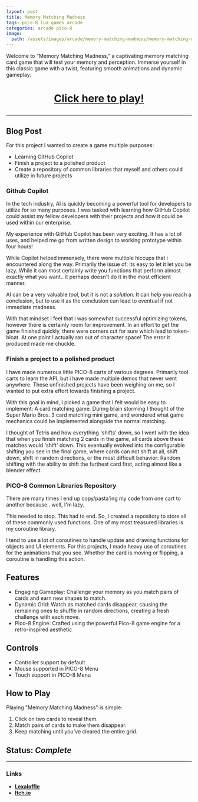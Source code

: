 ```yaml
---
layout: post
title: Memory Matching Madness
tags: pico-8 lua games arcade
categories: arcade pico-8
image:
  path: /assets/images/arcade/memory-matching-madness/memory-matching-madness-logo.gif
---
```


Welcome to "Memory Matching Madness," a captivating memory matching card game that will test your memory and perception. Immerse yourself in this classic game with a twist, featuring smooth animations and dynamic gameplay.

<!--more-->

<!-- ## [Click here to play!](/assets/pico-8/memory-matching-madness/mmm.html){: style="color:gray; font-size: 80%; text-align: center;"} -->

<h1> <p style="text-align: center;"><a href="/assets/pico-8/memory-matching-madness/mmm.html">Click here to play!</a></p> </h1>

---

## Blog Post

For this project I wanted to create a game multiple purposes:

- Learning GitHub Copilot
- Finish a project to a polished product
- Create a repository of common libraries that myself and others could utilize in future projects

### Github Copilot

In the tech industry, AI is quickly becoming a powerful tool for developers to utilize for so many purposes. I was tasked with learning how GitHub Copilot could assist my fellow developers with their projects and how it could be used within our enterprise.

My experience with GitHub Copilot has been very exciting. It has a lot of uses, and helped me go from written design to working prototype within four hours!

While Copilot helped immensely, there were multiple hiccups that i encountered along the way. Primarily the issue of: its easy to let it let you be lazy. While it can most certainly write you functions that perform almost exactly what you want.. it perhaps doesn't do it in the most efficient manner.

AI can be a very valuable *tool*, but it is not a *solution*. It can *help* you reach a conclusion, but to use it as the conclusion can lead to eventual if not immediate madness.

With that mindset I feel that i was somewhat successful optimizing tokens, however there is certainly room for improvement. In an effort to get the game finished quickly, there were corners cut for sure which lead to token-bloat. At one point I actually ran out of character space! The error it produced made me chuckle.

### Finish a project to a polished product

I have made numerous little PICO-8 carts of various degrees. Primarily tool carts to learn the API, but i have made multiple demos that never went anywhere. These unfinished projects have been weighing on me, so I wanted to put extra effort towards finishing a project.

With this goal in mind, I picked a game that I felt would be easy to implement: A card matching game. During brain storming I thought of the Super Mario Bros. 3 card matching mini game, and wondered what game mechanics could be implemented alongside the normal matching.

I thought of Tetris and how everything 'shifts' down, so I went with the idea that when you finish matching 2 cards in the game, all cards above these matches would 'shift' down. This eventually evolved into the configurable shifting you see in the final game, where cards can not shift at all, shift down, shift in random directions, or the most difficult behavior: Random shifting with the ability to shift the furthest card first, acting almost like a blender effect.

### PICO-8 Common Libraries Repository

There are many times I end up copy/pasta'ing my code from one cart to another because.. well, I'm lazy.

This needed to stop. This had to end. So, I created a repository to store all of these commonly used functions. One of my most treasured libraries is my coroutine library.

I tend to use a lot of coroutines to handle update and drawing functions for objects and UI elements. For this projects, I made heavy use of coroutines for the animations that you see. Whether the card is moving or flipping, a coroutine is handling this action.

## Features

- Engaging Gameplay: Challenge your memory as you match pairs of cards and earn new shapes to match.
- Dynamic Grid: Watch as matched cards disappear, causing the remaining ones to shuffle in random directions, creating a fresh challenge with each move.
- Pico-8 Engine: Crafted using the powerful Pico-8 game engine for a retro-inspired aesthetic

## Controls

- Controller support by default
- Mouse supported in PICO-8 Menu
- Touch support in PICO-8 Menu

## How to Play

Playing "Memory Matching Madness" is simple:

1. Click on two cards to reveal them.
2. Match pairs of cards to make them disappear.
3. Keep matching until you've cleared the entire grid.

## Status: *Complete*

---

### Links

- [**Lexaloffle**](https://www.lexaloffle.com/bbs/?tid=53807)
- [**Itch.io**](https://zerkdev.itch.io/memory-matching-madness)
